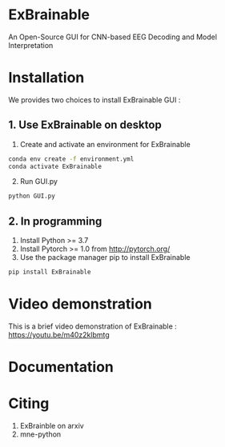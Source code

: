 # ExBrainable
An Open-Source GUI for CNN-based EEG Decoding and Model Interpretation
# Installation
We provides two choices to install ExBrainable GUI : 
## 1. Use ExBrainable on desktop  
1. Create and activate an environment for ExBrainable
```bash
conda env create -f environment.yml 
conda activate ExBrainable 
```
2. Run GUI.py
```bash
python GUI.py
```
## 2. In programming 
1. Install Python >= 3.7
2. Install Pytorch >= 1.0 from http://pytorch.org/ 
3. Use the package manager pip to install ExBrainable
```bash
pip install ExBrainable
```
# Video demonstration 
This is a brief video demonstration of ExBrainable : https://youtu.be/m40z2klbmtg
# Documentation
# Citing
1. ExBrainble on arxiv
2. mne-python 

